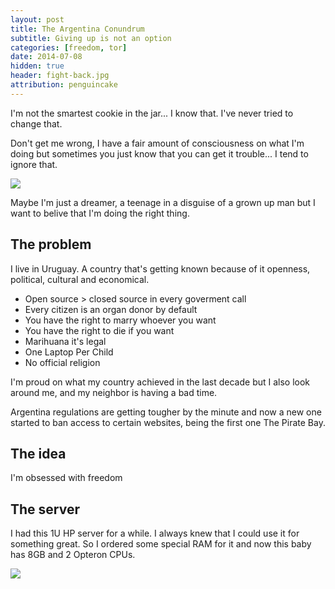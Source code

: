 ```yaml
---
layout: post
title: The Argentina Conundrum
subtitle: Giving up is not an option
categories: [freedom, tor]
date: 2014-07-08
hidden: true
header: fight-back.jpg
attribution: penguincake
---
```


I'm not the smartest cookie in the jar... I know that. I've never tried to
change that.

Don't get me wrong, I have a fair amount of consciousness on what I'm doing but
sometimes you just know that you can get it trouble... I tend to ignore that.

![](https://pbs.twimg.com/media/BsNsaAMCYAAoCOp.jpg)

Maybe I'm just a dreamer, a teenage in a disguise of a grown up man but I want
to belive that I'm doing the right thing.

## The problem

I live in Uruguay. A country that's getting known because of it openness,
political, cultural and economical.

* Open source > closed source in every goverment call
* Every citizen is an organ donor by default
* You have the right to marry whoever you want
* You have the right to die if you want
* Marihuana it's legal
* One Laptop Per Child
* No official religion

I'm proud on what my country achieved in the last decade but I also look around
me, and my neighbor is having a bad time.

Argentina regulations are getting tougher by the minute and now a new one
started to ban access to certain websites, being the first one The Pirate Bay.

## The idea

I'm obsessed with freedom

## The server

I had this 1U HP server for a while. I always knew that I could use it for
something great. So I ordered some special RAM for it and now this baby has 8GB
and 2 Opteron CPUs.

![](https://pbs.twimg.com/media/BraaggVIcAAwNo-.jpg:large)
